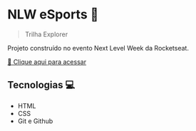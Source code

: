 # NLW eSports 🚀

> Trilha Explorer

Projeto construído no evento Next Level Week da Rocketseat.

[🔗 Clique aqui para acessar](https//:marcondesmatheus.github.io/cards-twitch-nlwesports)

## Tecnologias 💻
- HTML
- CSS
- Git e Github
